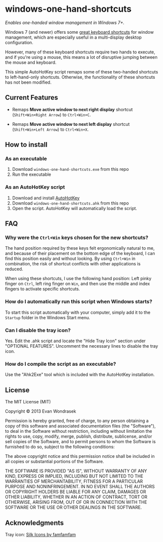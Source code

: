 windows-one-hand-shortcuts
==========================

*Enables one-handed window management in Windows 7+.*

Windows 7 (and newer) offers some [great keyboard shortcuts](http://windows.microsoft.com/en-us/windows7/keyboard-shortcuts) for window management, which are especially useful in a multi-display desktop configuration.

However, many of these keyboard shortcuts require two hands to execute, and if you're using a mouse, this means a lot of disruptive jumping between the mouse and keyboard.

This simple AutoHotKey script remaps some of these two-handed shortcuts to left-hand-only shortcuts. Otherwise, the functionality of these shortcuts has not been modified.

## Current Features

- Remaps **Move active window to next right display** shortcut (`Shift+Win+Right Arrow`) to `Ctrl+Win+C`.

- Remaps **Move active window to next left display** shortcut (`Shift+Win+Left Arrow`) to `Ctrl+Win+X`.

## How to install

### As an executable
1. Download `windows-one-hand-shortcuts.exe` from this repo
2. Run the executable

### As an AutoHotKey script

1. Download and install [AutoHotKey](http://www.autohotkey.com/)
2. Download `windows-one-hand-shortcuts.ahk` from this repo
3. Open the script. AutoHotKey will automatically load the script.

## FAQ

### Why were the `Ctrl+Win` keys chosen for the new shortcuts?

The hand position required by these keys felt ergonomically natural to me, and because of their placement on the bottom edge of the keyboard, I can find this position easily and without looking. By using `Ctrl+Win` in combination, the risk of shortcut conflicts with other applications is reduced.

When using these shortcuts, I use the following hand position: Left pinky finger on `Ctrl`, left ring finger on `Win`, and then use the middle and index fingers to activate specific shortcuts. 

### How do I automatically run this script when Windows starts?

To start this script automatically with your computer, simply add it to the `Startup` folder in the Windows Start menu.

### Can I disable the tray icon?

Yes. Edit the .ahk script and locate the "Hide Tray Icon" section under "OPTIONAL FEATURES". Uncomment the necessary lines to disable the tray icon.

### How do I compile the script as an executable?

Use the "Ahk2Exe" tool which is included with the AutoHotKey installation.

## License

The MIT License (MIT)

Copyright &copy; 2013 Evan Wondrasek

Permission is hereby granted, free of charge, to any person obtaining a copy
of this software and associated documentation files (the "Software"), to deal
in the Software without restriction, including without limitation the rights
to use, copy, modify, merge, publish, distribute, sublicense, and/or sell
copies of the Software, and to permit persons to whom the Software is
furnished to do so, subject to the following conditions:

The above copyright notice and this permission notice shall be included in
all copies or substantial portions of the Software.

THE SOFTWARE IS PROVIDED "AS IS", WITHOUT WARRANTY OF ANY KIND, EXPRESS OR
IMPLIED, INCLUDING BUT NOT LIMITED TO THE WARRANTIES OF MERCHANTABILITY,
FITNESS FOR A PARTICULAR PURPOSE AND NONINFRINGEMENT. IN NO EVENT SHALL THE
AUTHORS OR COPYRIGHT HOLDERS BE LIABLE FOR ANY CLAIM, DAMAGES OR OTHER
LIABILITY, WHETHER IN AN ACTION OF CONTRACT, TORT OR OTHERWISE, ARISING FROM,
OUT OF OR IN CONNECTION WITH THE SOFTWARE OR THE USE OR OTHER DEALINGS IN
THE SOFTWARE.

## Acknowledgments 

Tray icon: [Silk Icons by famfamfam](http://www.famfamfam.com/lab/icons/silk/)
